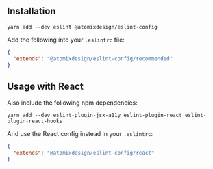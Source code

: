 ## Installation

```shell
yarn add --dev eslint @atomixdesign/eslint-config
```

Add the following into your `.eslintrc` file:

```json
{
  "extends": "@atomixdesign/eslint-config/recommended"
}
```

## Usage with React

Also include the following npm dependencies:

```shell
yarn add --dev eslint-plugin-jsx-a11y eslint-plugin-react eslint-plugin-react-hooks
```

And use the React config instead in your `.eslintrc`:

```json
{
  "extends": "@atomixdesign/eslint-config/react"
}
```